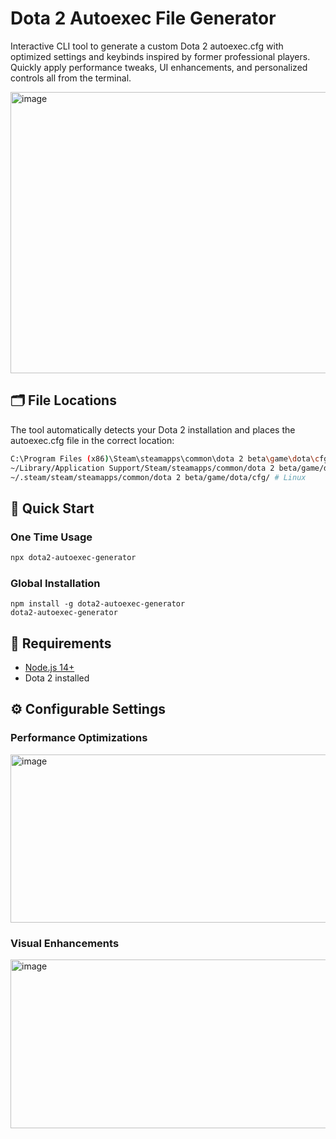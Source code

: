 ﻿# Dota 2 Autoexec File Generator
Interactive CLI tool to generate a custom Dota 2 autoexec.cfg with optimized settings and keybinds inspired by former professional players. Quickly apply performance tweaks, UI enhancements, and personalized controls all from the terminal.

<img width="600" height="450" alt="image" src="https://github.com/user-attachments/assets/c8341cd7-7ca6-4117-a51a-88c8549ee0c8" />

## 🗂️ File Locations  
The tool automatically detects your Dota 2 installation and places the autoexec.cfg file in the correct location:
```bash
C:\Program Files (x86)\Steam\steamapps\common\dota 2 beta\game\dota\cfg\ # Windows
~/Library/Application Support/Steam/steamapps/common/dota 2 beta/game/dota/cfg/ # MacOS
~/.steam/steam/steamapps/common/dota 2 beta/game/dota/cfg/ # Linux
```

## 🚀 Quick Start
### One Time Usage
```bash
npx dota2-autoexec-generator
```

### Global Installation
```
npm install -g dota2-autoexec-generator
dota2-autoexec-generator
```

## 🔧 Requirements

*  [Node.js 14+](https://nodejs.org/en/download)
*  Dota 2 installed

## ⚙️ Configurable Settings 

### Performance Optimizations  

<img width="673" height="269" alt="image" src="https://github.com/user-attachments/assets/7341b721-8f56-4a29-a01b-e3dccd0d62a1" />

### Visual Enhancements  

<img width="669" height="270" alt="image" src="https://github.com/user-attachments/assets/501529ea-72db-4461-b06d-ba08c9c5ceda" />
